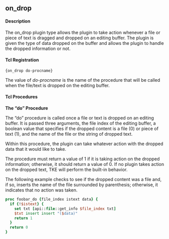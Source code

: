 ## on\_drop

#### Description

The on\_drop plugin type allows the plugin to take action whenever a file or piece of text is dragged and dropped on an editing buffer. The plugin is given the type of data dropped on the buffer and allows the plugin to handle the dropped information or not.

#### Tcl Registration

`{on_drop do-procname}`

The value of _do-procname_ is the name of the procedure that will be called when the file/text is dropped on the editing buffer.

#### Tcl Procedures

**The “do” Procedure**

The “do” procedure is called once a file or text is dropped on an editing buffer.  It is passed three arguments, the file index of the editing buffer, a boolean value that specifies if the dropped content is a file (0) or piece of text (1), and the name of the file or the string of dropped text. 

Within this procedure, the plugin can take whatever action with the dropped data that it would like to take.

The procedure must return a value of 1 if it is taking action on the dropped information; otherwise, it should return a value of 0. If no plugin takes action on the dropped text, TKE will perform the built-in behavior.

The following example checks to see if the dropped content was a file and, if so, inserts the name of the file surrounded by parenthesis; otherwise, it indicates that no action was taken.

```Tcl
proc foobar_do {file_index istext data} {
  if {!$istext} {
    set txt [api::file::get_info $file_index txt]
    $txt insert insert "($data)"
    return 1
  }
  return 0
}
```
